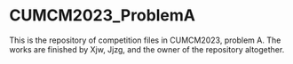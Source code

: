 # CUMCM2023_ProblemA
This is the repository of competition files in CUMCM2023, problem A. The works are finished by Xjw, Jjzg, and the owner of the repository altogether.
